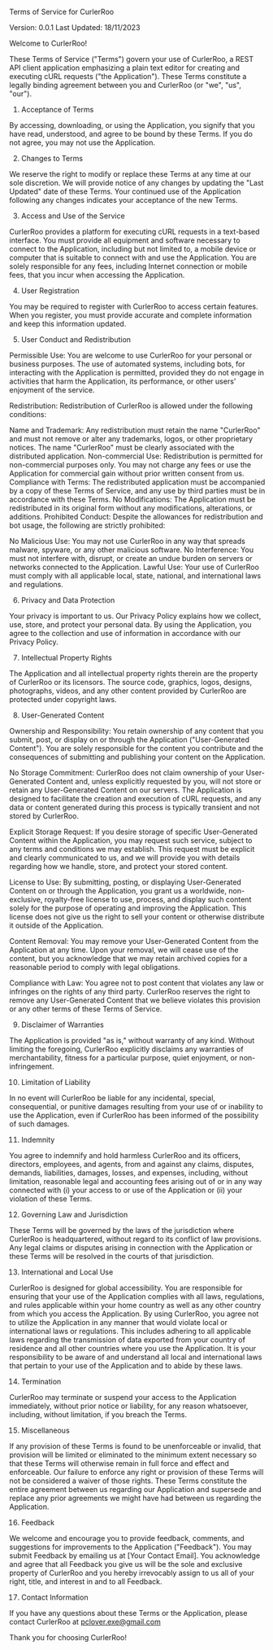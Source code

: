 Terms of Service for CurlerRoo

Version: 0.0.1
Last Updated: 18/11/2023

Welcome to CurlerRoo!

These Terms of Service ("Terms") govern your use of CurlerRoo, a REST API client application emphasizing a plain text editor for creating and executing cURL requests ("the Application"). These Terms constitute a legally binding agreement between you and CurlerRoo (or "we", "us", "our").

1. Acceptance of Terms

By accessing, downloading, or using the Application, you signify that you have read, understood, and agree to be bound by these Terms. If you do not agree, you may not use the Application.

2. Changes to Terms

We reserve the right to modify or replace these Terms at any time at our sole discretion. We will provide notice of any changes by updating the "Last Updated" date of these Terms. Your continued use of the Application following any changes indicates your acceptance of the new Terms.

3. Access and Use of the Service

CurlerRoo provides a platform for executing cURL requests in a text-based interface.
You must provide all equipment and software necessary to connect to the Application, including but not limited to, a mobile device or computer that is suitable to connect with and use the Application.
You are solely responsible for any fees, including Internet connection or mobile fees, that you incur when accessing the Application.

4. User Registration

You may be required to register with CurlerRoo to access certain features. When you register, you must provide accurate and complete information and keep this information updated.

5. User Conduct and Redistribution

Permissible Use: You are welcome to use CurlerRoo for your personal or business purposes. The use of automated systems, including bots, for interacting with the Application is permitted, provided they do not engage in activities that harm the Application, its performance, or other users' enjoyment of the service.

Redistribution: Redistribution of CurlerRoo is allowed under the following conditions:

Name and Trademark: Any redistribution must retain the name "CurlerRoo" and must not remove or alter any trademarks, logos, or other proprietary notices. The name "CurlerRoo" must be clearly associated with the distributed application.
Non-commercial Use: Redistribution is permitted for non-commercial purposes only. You may not charge any fees or use the Application for commercial gain without prior written consent from us.
Compliance with Terms: The redistributed application must be accompanied by a copy of these Terms of Service, and any use by third parties must be in accordance with these Terms.
No Modifications: The Application must be redistributed in its original form without any modifications, alterations, or additions.
Prohibited Conduct: Despite the allowances for redistribution and bot usage, the following are strictly prohibited:

No Malicious Use: You may not use CurlerRoo in any way that spreads malware, spyware, or any other malicious software.
No Interference: You must not interfere with, disrupt, or create an undue burden on servers or networks connected to the Application.
Lawful Use: Your use of CurlerRoo must comply with all applicable local, state, national, and international laws and regulations.

6. Privacy and Data Protection

Your privacy is important to us. Our Privacy Policy explains how we collect, use, store, and protect your personal data. By using the Application, you agree to the collection and use of information in accordance with our Privacy Policy.

7. Intellectual Property Rights

The Application and all intellectual property rights therein are the property of CurlerRoo or its licensors. The source code, graphics, logos, designs, photographs, videos, and any other content provided by CurlerRoo are protected under copyright laws.

8. User-Generated Content

Ownership and Responsibility: You retain ownership of any content that you submit, post, or display on or through the Application ("User-Generated Content"). You are solely responsible for the content you contribute and the consequences of submitting and publishing your content on the Application.

No Storage Commitment: CurlerRoo does not claim ownership of your User-Generated Content and, unless explicitly requested by you, will not store or retain any User-Generated Content on our servers. The Application is designed to facilitate the creation and execution of cURL requests, and any data or content generated during this process is typically transient and not stored by CurlerRoo.

Explicit Storage Request: If you desire storage of specific User-Generated Content within the Application, you may request such service, subject to any terms and conditions we may establish. This request must be explicit and clearly communicated to us, and we will provide you with details regarding how we handle, store, and protect your stored content.

License to Use: By submitting, posting, or displaying User-Generated Content on or through the Application, you grant us a worldwide, non-exclusive, royalty-free license to use, process, and display such content solely for the purpose of operating and improving the Application. This license does not give us the right to sell your content or otherwise distribute it outside of the Application.

Content Removal: You may remove your User-Generated Content from the Application at any time. Upon your removal, we will cease use of the content, but you acknowledge that we may retain archived copies for a reasonable period to comply with legal obligations.

Compliance with Law: You agree not to post content that violates any law or infringes on the rights of any third party. CurlerRoo reserves the right to remove any User-Generated Content that we believe violates this provision or any other terms of these Terms of Service.

9. Disclaimer of Warranties

The Application is provided "as is," without warranty of any kind. Without limiting the foregoing, CurlerRoo explicitly disclaims any warranties of merchantability, fitness for a particular purpose, quiet enjoyment, or non-infringement.

10. Limitation of Liability

In no event will CurlerRoo be liable for any incidental, special, consequential, or punitive damages resulting from your use of or inability to use the Application, even if CurlerRoo has been informed of the possibility of such damages.

11. Indemnity

You agree to indemnify and hold harmless CurlerRoo and its officers, directors, employees, and agents, from and against any claims, disputes, demands, liabilities, damages, losses, and expenses, including, without limitation, reasonable legal and accounting fees arising out of or in any way connected with (i) your access to or use of the Application or (ii) your violation of these Terms.

12. Governing Law and Jurisdiction

These Terms will be governed by the laws of the jurisdiction where CurlerRoo is headquartered, without regard to its conflict of law provisions.
Any legal claims or disputes arising in connection with the Application or these Terms will be resolved in the courts of that jurisdiction.

13. International and Local Use

CurlerRoo is designed for global accessibility. You are responsible for ensuring that your use of the Application complies with all laws, regulations, and rules applicable within your home country as well as any other country from which you access the Application.
By using CurlerRoo, you agree not to utilize the Application in any manner that would violate local or international laws or regulations. This includes adhering to all applicable laws regarding the transmission of data exported from your country of residence and all other countries where you use the Application.
It is your responsibility to be aware of and understand all local and international laws that pertain to your use of the Application and to abide by these laws.

14. Termination

CurlerRoo may terminate or suspend your access to the Application immediately, without prior notice or liability, for any reason whatsoever, including, without limitation, if you breach the Terms.

15. Miscellaneous

If any provision of these Terms is found to be unenforceable or invalid, that provision will be limited or eliminated to the minimum extent necessary so that these Terms will otherwise remain in full force and effect and enforceable.
Our failure to enforce any right or provision of these Terms will not be considered a waiver of those rights.
These Terms constitute the entire agreement between us regarding our Application and supersede and replace any prior agreements we might have had between us regarding the Application.

16. Feedback

We welcome and encourage you to provide feedback, comments, and suggestions for improvements to the Application ("Feedback"). You may submit Feedback by emailing us at [Your Contact Email].
You acknowledge and agree that all Feedback you give us will be the sole and exclusive property of CurlerRoo and you hereby irrevocably assign to us all of your right, title, and interest in and to all Feedback.

17. Contact Information

If you have any questions about these Terms or the Application, please contact CurlerRoo at pclover.exe@gmail.com

Thank you for choosing CurlerRoo!